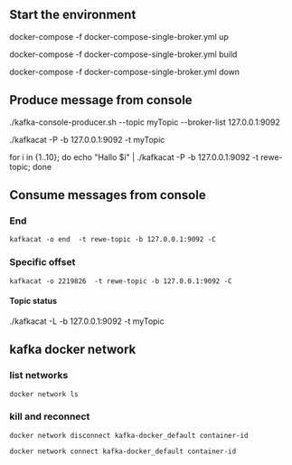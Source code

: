 ## Start the environment

docker-compose -f docker-compose-single-broker.yml up

docker-compose -f docker-compose-single-broker.yml build

docker-compose -f docker-compose-single-broker.yml down


## Produce message from console

./kafka-console-producer.sh --topic myTopic --broker-list 127.0.0.1:9092

./kafkacat -P -b 127.0.0.1:9092 -t myTopic

for i in {1..10}; do  echo "Hallo $i" | ./kafkacat -P -b 127.0.0.1:9092 -t rewe-topic; done

## Consume messages from console

### End

`kafkacat -o end  -t rewe-topic -b 127.0.0.1:9092 -C`

### Specific offset

`kafkacat -o 2219826  -t rewe-topic -b 127.0.0.1:9092 -C`


#### Topic status

./kafkacat -L -b 127.0.0.1:9092 -t myTopic


## kafka docker network

### list networks

`docker network ls`

### kill and reconnect

`docker network disconnect kafka-docker_default container-id`

`docker network connect kafka-docker_default container-id`
